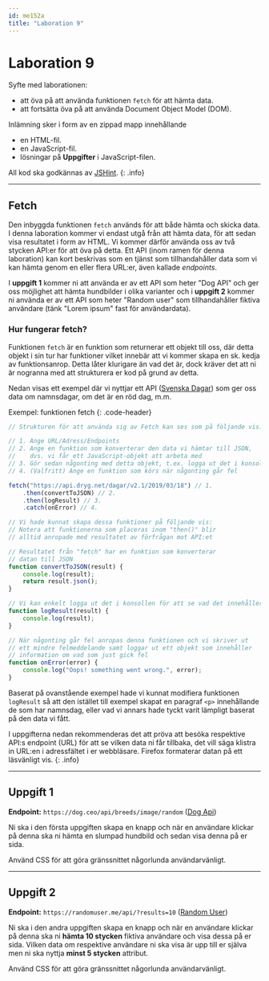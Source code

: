 ```yaml
---
id: me152a
title: "Laboration 9"
---
```


# Laboration 9

Syfte med laborationen:

* att öva på att använda funktionen `fetch` för att hämta data.
* att fortsätta öva på att använda Document Object Model (DOM).

Inlämning sker i form av en zippad mapp innehållande

* en HTML-fil.
* en JavaScript-fil.
* lösningar på **Uppgifter** i JavaScript-filen.

All kod ska godkännas av [JSHint](https://jshint.com/).
{: .info}

---

## Fetch

Den inbyggda funktionen `fetch` används för att både hämta och skicka data. I denna laboration kommer vi endast utgå från att hämta data, för att sedan visa resultatet i form av HTML. Vi kommer därför använda oss av två stycken API:er för att öva på detta. Ett API (inom ramen för denna laboration) kan kort beskrivas som en tjänst som tillhandahåller data som vi kan hämta genom en eller flera URL:er, även kallade *endpoints*. 

I **uppgift 1** kommer ni att använda er av ett API som heter "Dog API" och ger oss möjlighet att hämta hundbilder i olika varianter och i **uppgift 2** kommer ni använda er av ett API som heter "Random user" som tillhandahåller fiktiva användare (tänk "Lorem ipsum" fast för användardata).

### Hur fungerar fetch?

Funktionen `fetch` är en funktion som returnerar ett objekt till oss, där detta objekt i sin tur har funktioner vilket innebär att vi kommer skapa en sk. kedja av funktionsanrop. Detta låter klurigare än vad det är, dock kräver det att ni är nogranna med att strukturera er kod på grund av detta.

Nedan visas ett exempel där vi nyttjar ett API ([Svenska Dagar](https://api.dryg.net/)) som ger oss data om namnsdagar, om det är en röd dag, m.m.

Exempel: funktionen fetch
{: .code-header}

``` js
// Strukturen för att använda sig av Fetch kan ses som på följande vis:

// 1. Ange URL/Adress/Endpoints
// 2. Ange en funktion som konverterar den data vi hämtar till JSON,
//    dvs. vi får ett JavaScript-objekt att arbeta med 
// 3. Gör sedan någonting med detta objekt, t.ex. logga ut det i konsollen
// 4. (Valfritt) Ange en funktion som körs när någonting går fel

fetch("https://api.dryg.net/dagar/v2.1/2019/03/18") // 1.
    .then(convertToJSON) // 2.
    .then(logResult) // 3.
    .catch(onError) // 4.

// Vi hade kunnat skapa dessa funktioner på följande vis:
// Notera att funktionerna som placeras inom "then()" blir
// alltid anropade med resultatet av förfrågan mot API:et

// Resultatet från "fetch" har en funktion som konverterar 
// datan till JSON
function convertToJSON(result) {
    console.log(result);
    return result.json();
}

// Vi kan enkelt logga ut det i konsollen för att se vad det innehåller
function logResult(result) {
    console.log(result);
}

// När någonting går fel anropas denna funktionen och vi skriver ut
// ett mindre felmeddelande samt loggar ut ett objekt som innehåller
// information om vad som just gick fel
function onError(error) {
    console.log("Oops! something went wrong.", error);
}
```

Baserat på ovanstående exempel hade vi kunnat modifiera funktionen `logResult` så att den istället till exempel skapat en paragraf `<p>` innehållande de som har namnsdag, eller vad vi annars hade tyckt varit lämpligt baserat på den data vi fått.

I uppgifterna nedan rekommenderas det att pröva att besöka respektive API:s endpoint (URL) för att se vilken data ni får tillbaka, det vill säga klistra in URL:en i adressfältet i er webbläsare. Firefox formaterar datan på ett läsvänligt vis.
{: .info}

---

## Uppgift 1

**Endpoint:** `https://dog.ceo/api/breeds/image/random` ([Dog Api](https://dog.ceo/dog-api/documentation/random))

Ni ska i den första uppgiften skapa en knapp och när en användare klickar på denna ska ni hämta en slumpad hundbild och sedan visa denna på er sida.

Använd CSS för att göra gränssnittet någorlunda användarvänligt.

---

## Uppgift 2

**Endpoint:** `https://randomuser.me/api/?results=10` ([Random User](https://randomuser.me/documentation#results))

Ni ska i den andra uppgiften skapa en knapp och när en användare klickar på denna ska ni **hämta 10 stycken** fiktiva användare och visa dessa på er sida. Vilken data om respektive användare ni ska visa är upp till er själva men ni ska nyttja **minst 5 stycken** attribut.

Använd CSS för att göra gränssnittet någorlunda användarvänligt.
